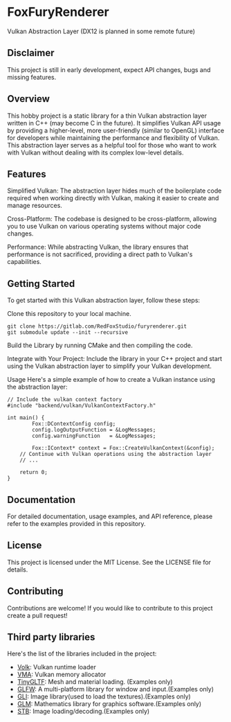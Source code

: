 # FoxFuryRenderer
Vulkan Abstraction Layer (DX12 is planned in some remote future)

## Disclaimer
This project is still in early development, expect API changes, bugs and missing features.

## Overview
This hobby project is a static library for a thin Vulkan abstraction layer written in C++ (may become C in the future). It simplifies Vulkan API usage by providing a higher-level, more user-friendly (similar to OpenGL) interface for developers while maintaining the performance and flexibility of Vulkan. This abstraction layer serves as a helpful tool for those who want to work with Vulkan without dealing with its complex low-level details.

## Features
Simplified Vulkan: The abstraction layer hides much of the boilerplate code required when working directly with Vulkan, making it easier to create and manage resources.

Cross-Platform: The codebase is designed to be cross-platform, allowing you to use Vulkan on various operating systems without major code changes.

Performance: While abstracting Vulkan, the library ensures that performance is not sacrificed, providing a direct path to Vulkan's capabilities.

## Getting Started
To get started with this Vulkan abstraction layer, follow these steps:

Clone this repository to your local machine.

```
git clone https://gitlab.com/RedFoxStudio/furyrenderer.git
git submodule update --init --recursive
```

Build the Library by running CMake and then compiling the code.

Integrate with Your Project: Include the library in your C++ project and start using the Vulkan abstraction layer to simplify your Vulkan development.

Usage
Here's a simple example of how to create a Vulkan instance using the abstraction layer:

```
// Include the vulkan context factory
#include "backend/vulkan/VulkanContextFactory.h"

int main() {
        Fox::DContextConfig config;
        config.logOutputFunction = &LogMessages;
        config.warningFunction   = &LogMessages;

        Fox::IContext* context = Fox::CreateVulkanContext(&config);
    // Continue with Vulkan operations using the abstraction layer
    // ...

    return 0;
}
```

## Documentation
For detailed documentation, usage examples, and API reference, please refer to the examples provided in this repository.

## License
This project is licensed under the MIT License. See the LICENSE file for details.

## Contributing
Contributions are welcome! If you would like to contribute to this project create a pull request!

## Third party libraries
Here's the list of the libraries included in the project:
 - [Volk](https://github.com/zeux/volk.git): Vulkan runtime loader
 - [VMA](https://github.com/GPUOpen-LibrariesAndSDKs/VulkanMemoryAllocator): Vulkan memory allocator
 - [TinyGLTF](https://github.com/syoyo/tinygltf.git): Mesh and material loading. (Examples only)
 - [GLFW](https://github.com/glfw/glfw.git): A multi-platform library for window and input.(Examples only)
 - [GLI](https://github.com/g-truc/gli.git): Image library(used to load the textures).(Examples only)
 - [GLM](https://github.com/g-truc/glm.git): Mathematics library for graphics software.(Examples only)
 - [STB](https://github.com/nothings/stb.git): Image loading/decoding.(Examples only)

